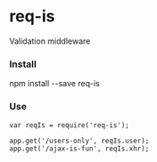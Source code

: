 # req-is

Validation middleware

### Install

npm install --save req-is

### Use

    var reqIs = require('req-is');

    app.get('/users-only', reqIs.user);
    app.get('/ajax-is-fun', reqIs.xhr);
